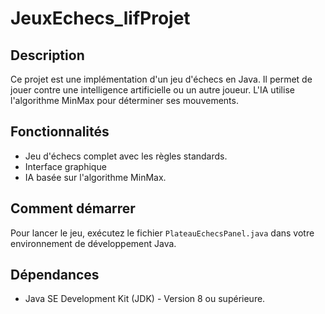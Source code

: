 # JeuxEchecs_lifProjet

## Description
Ce projet est une implémentation d'un jeu d'échecs en Java. Il permet de jouer contre une intelligence artificielle ou un autre joueur. L'IA utilise l'algorithme MinMax pour déterminer ses mouvements.

## Fonctionnalités
- Jeu d'échecs complet avec les règles standards.
- Interface graphique
- IA basée sur l'algorithme MinMax.

## Comment démarrer
Pour lancer le jeu, exécutez le fichier `PlateauEchecsPanel.java` dans votre environnement de développement Java.

## Dépendances
- Java SE Development Kit (JDK) - Version 8 ou supérieure.


